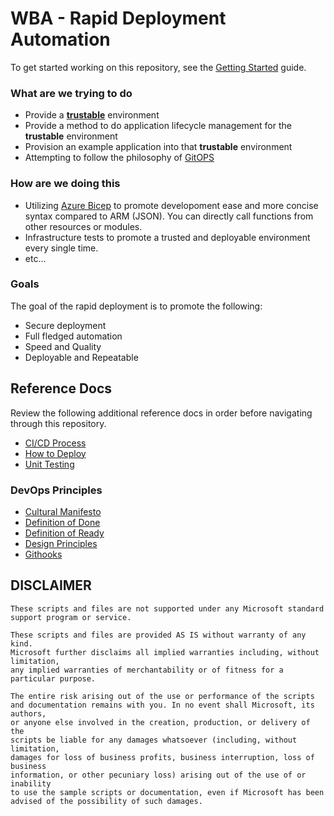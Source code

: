 # WBA - Rapid Deployment Automation

To get started working on this repository, see the [Getting Started](/docs/GettingStarted.md) guide.

### What are we trying to do

- Provide a [**trustable**](https://trustable.io/) environment
- Provide a method to do application lifecycle management for the **trustable** environment
- Provision an example application into that **trustable** environment
- Attempting to follow the philosophy of [GitOPS](https://www.weave.works/blog/gitops-operations-by-pull-request)

### How are we doing this

- Utilizing [Azure Bicep](https://docs.microsoft.com/en-us/azure/azure-resource-manager/bicep/overview) to promote developoment ease and more concise syntax compared to ARM (JSON). You can directly call functions from other resources or modules.
- Infrastructure tests to promote a trusted and deployable environment every single time.
- etc...

### Goals

The goal of the rapid deployment is to promote the following:

- Secure deployment
- Full fledged automation
- Speed and Quality
- Deployable and Repeatable

## Reference Docs

Review the following additional reference docs in order before navigating through this repository.

- [CI/CD Process](./docs/CICD.md)
- [How to Deploy](./docs/DeploymentPipeline.md)
- [Unit Testing](./docs/Testing.md)

### DevOps Principles

- [Cultural Manifesto](/docs/devops/CulturalManifesto.md)
- [Definition of Done](/docs/devops/DefinitionOfDone.md)
- [Definition of Ready](/docs/devops/DefinitionOfReady.md)
- [Design Principles](/docs/devops/DesignPrinciples.md)
- [Githooks](/docs/devops/GitHooks.md)

## DISCLAIMER

    These scripts and files are not supported under any Microsoft standard support program or service.

    These scripts and files are provided AS IS without warranty of any kind.
    Microsoft further disclaims all implied warranties including, without limitation,
    any implied warranties of merchantability or of fitness for a particular purpose.

    The entire risk arising out of the use or performance of the scripts
    and documentation remains with you. In no event shall Microsoft, its authors,
    or anyone else involved in the creation, production, or delivery of the
    scripts be liable for any damages whatsoever (including, without limitation,
    damages for loss of business profits, business interruption, loss of business
    information, or other pecuniary loss) arising out of the use of or inability
    to use the sample scripts or documentation, even if Microsoft has been
    advised of the possibility of such damages.
